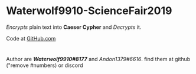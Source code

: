 # Waterwolf9910-ScienceFair2019

_Encrypts_ plain text into **Caeser Cypher** and _Decrypts_ it.


Code at [GitHub.com](https://github.com/Waterwolf9910/Waterwolf9910-ScienceFair2019)


#
#
#
Author are **_Waterwolf9910#8177_** and _Andon1379#6616_. find them at github ("remove #numbers) or discord
